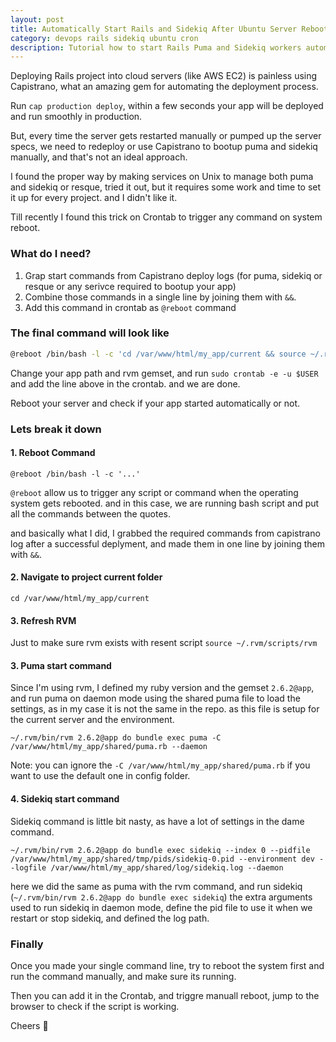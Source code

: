 ```yaml
---
layout: post
title: Automatically Start Rails and Sidekiq After Ubuntu Server Reboot
category: devops rails sidekiq ubuntu cron
description: Tutorial how to start Rails Puma and Sidekiq workers automatically after a system reboot on Ubuntu servers using Crontab.
---
```


Deploying Rails project into cloud servers (like AWS EC2) is painless using Capistrano, what an amazing gem for automating the deployment process.

Run `cap production deploy`, within a few seconds your app will be deployed and run smoothly in production.

But, every time the server gets restarted manually or pumped up the server specs, we need to redeploy or use Capistrano to bootup puma and sidekiq manually, and that's not an ideal approach.

I found the proper way by making services on Unix to manage both puma and sidekiq or resque, tried it out, but it requires some work and time to set it up for every project.  and I didn't like it.

Till recently I found this trick on Crontab to trigger any command on system reboot.

### What do I need?

1. Grap start commands from Capistrano deploy logs (for puma, sidekiq or resque or any serivce required to bootup your app)
2. Combine those commands in a single line by joining them with `&&`.
3. Add this command in crontab as `@reboot` command

### The final command will look like
```bash
@reboot /bin/bash -l -c 'cd /var/www/html/my_app/current && source ~/.rvm/scripts/rvm && ~/.rvm/bin/rvm 2.6.2@app do bundle exec puma -C /var/www/html/my_app/shared/puma.rb --daemon && ~/.rvm/bin/rvm 2.6.2@app do bundle exec sidekiq --index 0 --pidfile /var/www/html/my_app/shared/tmp/pids/sidekiq-0.pid --environment dev --logfile /var/www/html/my_app/shared/log/sidekiq.log --daemon'
```

Change your app path and rvm gemset, and run `sudo crontab -e -u $USER` and add the line above in the crontab. and we are done.

Reboot your server and check if your app started automatically or not.

### Lets break it down

#### 1. Reboot Command

`@reboot /bin/bash -l -c '...'`

`@reboot` allow us to trigger any script or command when the operating system gets rebooted. and in this case, we are running bash script and put all the commands between the quotes.

and basically what I did, I grabbed the required commands from capistrano log after a successful deplyment, and made them in one line by joining them with `&&`.

#### 2. Navigate to project current folder

`cd /var/www/html/my_app/current`

#### 3. Refresh RVM

Just to make sure rvm exists with resent script
`source ~/.rvm/scripts/rvm`

#### 3. Puma start command

Since I'm using rvm, I defined my ruby version and the gemset `2.6.2@app`, and run puma on daemon mode using the shared puma file to load the settings, as in my case it is not the same in the repo. as this file is setup for the current server and the environment.

`~/.rvm/bin/rvm 2.6.2@app do bundle exec puma -C /var/www/html/my_app/shared/puma.rb --daemon`

Note: you can ignore the `-C /var/www/html/my_app/shared/puma.rb` if you want to use the default one in config folder.


#### 4. Sidekiq start command
Sidekiq command is little bit nasty, as have a lot of settings in the dame command.

`~/.rvm/bin/rvm 2.6.2@app do bundle exec sidekiq --index 0 --pidfile /var/www/html/my_app/shared/tmp/pids/sidekiq-0.pid --environment dev --logfile /var/www/html/my_app/shared/log/sidekiq.log --daemon`

here we did the same as puma with the rvm command, and run sidekiq (`~/.rvm/bin/rvm 2.6.2@app do bundle exec sidekiq`)
the extra arguments used to run sidekiq in daemon mode, define the pid file to use it when we restart or stop sidekiq, and defined the log path.

### Finally

Once you made your single command line, try to reboot the system first and run the command manually, and make sure its running.

Then you can add it in the Crontab, and triggre manuall reboot, jump to the browser to check if the script is working.

Cheers 🍻
